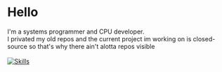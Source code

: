 <h1 align="left">Hello</h1>

I'm a systems programmer and CPU developer.<br>
I privated my old repos and the current project im working on is closed-source
so that's why there ain't alotta repos visible
<br><br>
  <a href="https://skillicons.dev">
    <img src="https://skillicons.dev/icons?i=windows,arch,c,visualstudio&theme=dark" alt="Skills" />
  </a>
